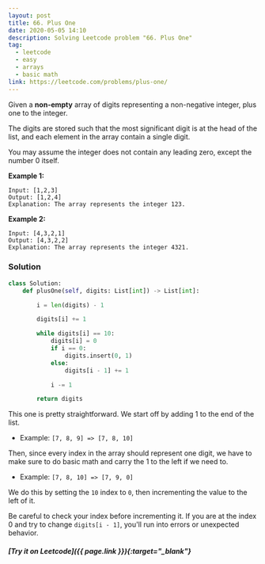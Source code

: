 ```yaml
---
layout: post
title: 66. Plus One
date: 2020-05-05 14:10
description: Solving Leetcode problem "66. Plus One"
tag:
  - leetcode
  - easy
  - arrays
  - basic math
link: https://leetcode.com/problems/plus-one/
---
```


Given a **non-empty** array of digits representing a non-negative integer, plus one to the integer.

The digits are stored such that the most significant digit is at the  head of the list, and each element in the array contain a single digit.

You may assume the integer does not contain any leading zero, except the number 0 itself.

**Example 1:**

```
Input: [1,2,3]
Output: [1,2,4]
Explanation: The array represents the integer 123.
```

**Example 2:**

```
Input: [4,3,2,1]
Output: [4,3,2,2]
Explanation: The array represents the integer 4321.
```



### Solution

```python
class Solution:
    def plusOne(self, digits: List[int]) -> List[int]:

        i = len(digits) - 1

        digits[i] += 1

        while digits[i] == 10:
            digits[i] = 0
            if i == 0:
                digits.insert(0, 1)
            else:
                digits[i - 1] += 1

            i -= 1

        return digits
```



This one is pretty straightforward. We start off by adding 1 to the end of the list.

- Example: ```[7, 8, 9] => [7, 8, 10]```

Then, since every index in the array should represent one digit, we have to make sure to do basic math and carry the 1 to the left if we need to.

- Example: ```[7, 8, 10] => [7, 9, 0]```

We do this by setting the ```10``` index to ```0```, then incrementing the value to the left of it.

Be careful to check your index before incrementing it. If you are at the index 0 and try to change ```digits[i - 1]```, you'll run into errors or unexpected behavior.



##### [Try it on Leetcode]({{ page.link }}){:target="_blank"}
